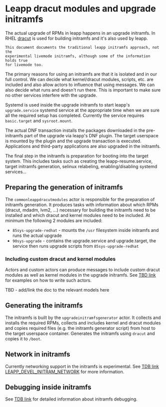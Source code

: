 # Leapp dracut modules and upgrade initramfs
The actual upgrade of RPMs in leapp happens in an upgrade initramfs. In RHEL
[dracut](https://github.com/dracutdevs/dracut) is used for building initramfs
and it's also used by leapp.

```{note}
This document documents the traditional leapp initramfs approach, not the
experimental livemode initramfs, although some of the information holds true
for livemode too.
```

The primary reasons for using an initramfs are that it is isolated and in our
full control. We can decide what kernel/dracut modules, scripts, etc. are
included and also allow actors to influence that using messages. We can also
decide what runs and doesn't run there. This is important to make sure no
other services interfere with the upgrade.

Systemd is used inside the upgrade initramfs to start leapp's `upgrade.service`
systemd service at the appropriate time when we are sure all the required setup
has completed. Currently the service requires `basic.target` and
`sysroot.mount`.

The actual DNF transaction installs the packages downloaded in the
pre-initramfs part of the upgrade via leapp's DNF plugin. The target userspace
is mounted by the plugin and the upgrade transaction is executed. Applications
and third-party applications are also upgraded in the initramfs.

The final step in the initramfs is preparation for booting into the target
system. This includes tasks such as creating the leapp-resume.service, target
initramfs generation, selinux relabeling, enabling/disabling systemd services...

## Preparing the generation of initramfs
The `commonleappdracutmodules` actor is responsible for the preparation of
initramfs generation. It produces tasks with information about which RPMs
(dracut, mdadm, lvm2, ...) necessary for building the initramfs need to be
installed and which dracut and kernel modules need to be included. At minimum
the following 2 modules are included:
- `85sys-upgrade-redhat` - mounts the `/usr` filesystem inside initramfs and
runs the actual upgrade
- `90sys-upgrade` - contains the upgrade.service and upgrade.target, the
service then runs upgrade scripts from `85sys-upgrade-redhat`

### Including custom dracut and kernel modules
Actors and custom actors can produce messages to include custom dracut
modules as well as kernel modules in the upgrade initramfs. See [TBD
link](templates) for examples on how to write such actors.

TBD - add/link the doc to the relevant models here

## Generating the initramfs
The initramfs is built by the `upgradeinitramfsgenerator` actor. It collects
and installs the required RPMs, collects and includes kernel and dracut modules
and copies required files (e.g. the initramfs generator script) from host to
the target userspace container. Generates the initramfs using `dracut` and
copies it to `/boot`.

## Network in initramfs
Currently networking support in the initramfs is experimental. See [TDB link
LEAPP_DEVEL_INITRAM_NETWORK]() for more information.

## Debugging inside initramfs
See [TDB link]() for detailed information about initramfs debugging.
